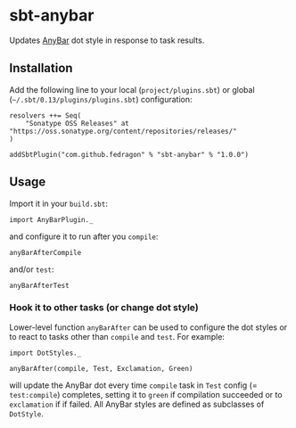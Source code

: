 # sbt-anybar

Updates [AnyBar](https://github.com/tonsky/AnyBar) dot style in response to task results.

## Installation

Add the following line to your local (`project/plugins.sbt`) or global (`~/.sbt/0.13/plugins/plugins.sbt`) configuration:

    resolvers ++= Seq(
        "Sonatype OSS Releases" at "https://oss.sonatype.org/content/repositories/releases/"
    )

    addSbtPlugin("com.github.fedragon" % "sbt-anybar" % "1.0.0")

## Usage

Import it in your `build.sbt`:

    import AnyBarPlugin._

and configure it to run after you `compile`:

    anyBarAfterCompile 

and/or `test`:

    anyBarAfterTest

### Hook it to other tasks (or change dot style)

Lower-level function `anyBarAfter` can be used to configure the dot styles or to react to tasks other than `compile` and `test`. For example:

    import DotStyles._

    anyBarAfter(compile, Test, Exclamation, Green)

will update the AnyBar dot every time `compile` task in `Test` config (= `test:compile`) completes, setting it to `green` if compilation succeeded or to `exclamation` if if failed.
All AnyBar styles are defined as subclasses of `DotStyle`.
